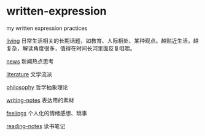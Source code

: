 # written-expression

my written expression practices

[living](./living.md) 日常生活相关的长期话题，如教育、人际相处、某种观点。越贴近生活，越复杂，解读角度很多，值得在时间长河里面反复咀嚼。

[news](./news.md) 新闻热点思考

[literature](./literature.md) 文学流派

[philosophy](./philosophy.md) 哲学抽象理论

[writing-notes](./writing-notes.md) 表达用的素材

[feelings](./feelings.md) 个人化的情绪感想、琐事

[reading-notes](./reading-notes.md) 读书笔记
